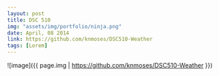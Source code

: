 ```yaml
---
layout: post
title: DSC 510
img: "assets/img/portfolio/ninja.png"
date: April, 08 2014
link: https://github.com/knmoses/DSC510-Weather
tags: [Lorem]
---
```


![image]({{ page.img | https://github.com/knmoses/DSC510-Weather }})
